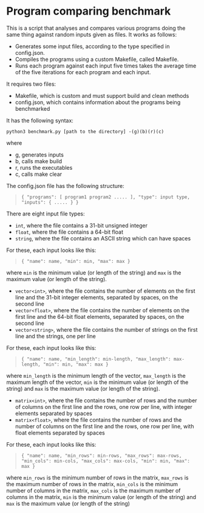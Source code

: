 
# Program comparing benchmark

This is a script that analyses and compares various programs doing the same
thing against random inputs given as files. It works as follows:

* Generates some input files, according to the type specified in config.json.
* Compiles the programs using a custom Makefile, called Makefile.
* Runs each program against each input five times takes the average time of the
five iterations for each program and each input. 

It requires two files:
* Makefile, which is custom and must support build and clean methods
* config.json, which contains information about the programs being benchmarked



It has the following syntax:

`python3 benchmark.py [path to the directory] -(g)(b)(r)(c)`

where
* g, generates inputs
* b, calls make build
* r, runs the executables
* c, calls make clear



The config.json file has the following structure:

> `{
>     "programs": [
>         program1
>         program2
>         .....
>     ],
>     "type": input type,
>     "inputs": {
>         .....
>     }
> }`

There are eight input file types:
- `int`, where the file contains a 31-bit unsigned integer
- `float`, where the file contains a 64-bit float
- `string`, where the file contains an ASCII string which can have spaces

 For these, each input looks like this:

> `{
>     "name": name,
>     "min": min,
>     "max": max
> }`

 where `min` is the minimum value (or length of the string) and `max` is the
 maximum value (or length of the string).

- `vector<int>`, where the file contains the number of elements on the first 
line and the 31-bit integer elements, separated by spaces, on the second line
- `vector<float>`, where the file contains the number of elements on the first 
line and the 64-bit float elements, separated by spaces, on the second line
- `vector<string>`, where the file contains the number of strings on the first
line and the strings, one per line

 For these, each input looks like this:

> `{
>     "name": name,
>     "min_length": min-length,
>     "max_length": max-length,
>     "min": min,
>     "max": max
> }`

 where `min_length` is the minimum length of the vector, `max_length` is the 
 maximum length of the vector, `min` is the minimum value (or length of the
 string) and `max` is the maximum value (or length of the string).

- `matrix<int>`, where the file contains the number of rows and the number of
columns on the first line and the rows, one row per line, with integer elements
separated by spaces
- `matrix<float>`, where the file contains the number of rows and the number of
columns on the first line and the rows, one row per line, with float elements
separated by spaces

 For these, each input looks like this:

> `{
>     "name": name,
>     "min_rows": min-rows,
>     "max_rows": max-rows,
>     "min_cols": min-cols,
>     "max_cols": max-cols,
>     "min": min,
>     "max": max
> }`

 where `min_rows` is the minimum number of rows in the matrix, `max_rows` is
 the maximum number of rows in the matrix, `min_cols` is the minimum number 
 of columns in the matrix, `max_cols` is the maximum number of columns in the
 matrix, `min` is the minimum value (or length of the string) and `max` is the
 maximum value (or length of the string)
